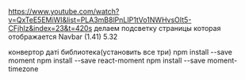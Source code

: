 https://www.youtube.com/watch?v=QxTeE5EMiWI&list=PLA3mB8lPnLIP1tVo1NWHvsOIt5-CFjhIz&index=23&t=420s
делаем подсветку страницы которая отображается Navbar (1.41)
5.32

конвертор даті библиотека(установить все три) 
npm install --save moment
npm install --save react-moment
npm install --save moment-timezone